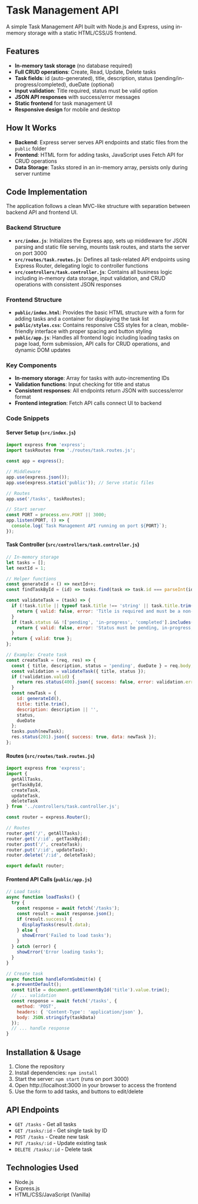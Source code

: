 # Task Management API

A simple Task Management API built with Node.js and Express, using in-memory storage with a static HTML/CSS/JS frontend.

## Features

- **In-memory task storage** (no database required)
- **Full CRUD operations**: Create, Read, Update, Delete tasks
- **Task fields**: id (auto-generated), title, description, status (pending/in-progress/completed), dueDate (optional)
- **Input validation**: Title required, status must be valid option
- **JSON API responses** with success/error messages
- **Static frontend** for task management UI
- **Responsive design** for mobile and desktop

## How It Works

- **Backend**: Express server serves API endpoints and static files from the `public` folder
- **Frontend**: HTML form for adding tasks, JavaScript uses Fetch API for CRUD operations
- **Data Storage**: Tasks stored in an in-memory array, persists only during server runtime

## Code Implementation

The application follows a clean MVC-like structure with separation between backend API and frontend UI.

### Backend Structure

- **`src/index.js`**: Initializes the Express app, sets up middleware for JSON parsing and static file serving, mounts task routes, and starts the server on port 3000
- **`src/routes/task.routes.js`**: Defines all task-related API endpoints using Express Router, delegating logic to controller functions
- **`src/controllers/task.controller.js`**: Contains all business logic including in-memory data storage, input validation, and CRUD operations with consistent JSON responses

### Frontend Structure

- **`public/index.html`**: Provides the basic HTML structure with a form for adding tasks and a container for displaying the task list
- **`public/styles.css`**: Contains responsive CSS styles for a clean, mobile-friendly interface with proper spacing and button styling
- **`public/app.js`**: Handles all frontend logic including loading tasks on page load, form submission, API calls for CRUD operations, and dynamic DOM updates

### Key Components

- **In-memory storage**: Array for tasks with auto-incrementing IDs
- **Validation functions**: Input checking for title and status
- **Consistent responses**: All endpoints return JSON with success/error format
- **Frontend integration**: Fetch API calls connect UI to backend

### Code Snippets

#### Server Setup (`src/index.js`)
```javascript
import express from 'express';
import taskRoutes from './routes/task.routes.js';

const app = express();

// Middleware
app.use(express.json());
app.use(express.static('public')); // Serve static files

// Routes
app.use('/tasks', taskRoutes);

// Start server
const PORT = process.env.PORT || 3000;
app.listen(PORT, () => {
  console.log(`Task Management API running on port ${PORT}`);
});
```

#### Task Controller (`src/controllers/task.controller.js`)
```javascript
// In-memory storage
let tasks = [];
let nextId = 1;

// Helper functions
const generateId = () => nextId++;
const findTaskById = (id) => tasks.find(task => task.id === parseInt(id));

const validateTask = (task) => {
  if (!task.title || typeof task.title !== 'string' || task.title.trim() === '') {
    return { valid: false, error: 'Title is required and must be a non-empty string' };
  }
  if (task.status && !['pending', 'in-progress', 'completed'].includes(task.status)) {
    return { valid: false, error: 'Status must be pending, in-progress, or completed' };
  }
  return { valid: true };
};

// Example: Create task
const createTask = (req, res) => {
  const { title, description, status = 'pending', dueDate } = req.body;
  const validation = validateTask({ title, status });
  if (!validation.valid) {
    return res.status(400).json({ success: false, error: validation.error });
  }
  const newTask = {
    id: generateId(),
    title: title.trim(),
    description: description || '',
    status,
    dueDate
  };
  tasks.push(newTask);
  res.status(201).json({ success: true, data: newTask });
};
```

#### Routes (`src/routes/task.routes.js`)
```javascript
import express from 'express';
import {
  getAllTasks,
  getTaskById,
  createTask,
  updateTask,
  deleteTask
} from '../controllers/task.controller.js';

const router = express.Router();

// Routes
router.get('/', getAllTasks);
router.get('/:id', getTaskById);
router.post('/', createTask);
router.put('/:id', updateTask);
router.delete('/:id', deleteTask);

export default router;
```

#### Frontend API Calls (`public/app.js`)
```javascript
// Load tasks
async function loadTasks() {
  try {
    const response = await fetch('/tasks');
    const result = await response.json();
    if (result.success) {
      displayTasks(result.data);
    } else {
      showError('Failed to load tasks');
    }
  } catch (error) {
    showError('Error loading tasks');
  }
}

// Create task
async function handleFormSubmit(e) {
  e.preventDefault();
  const title = document.getElementById('title').value.trim();
  // ... validation
  const response = await fetch('/tasks', {
    method: 'POST',
    headers: { 'Content-Type': 'application/json' },
    body: JSON.stringify(taskData)
  });
  // ... handle response
}
```

## Installation & Usage

1. Clone the repository
2. Install dependencies: `npm install`
3. Start the server: `npm start` (runs on port 3000)
4. Open http://localhost:3000 in your browser to access the frontend
5. Use the form to add tasks, and buttons to edit/delete

## API Endpoints

- `GET /tasks` - Get all tasks
- `GET /tasks/:id` - Get single task by ID
- `POST /tasks` - Create new task
- `PUT /tasks/:id` - Update existing task
- `DELETE /tasks/:id` - Delete task

## Technologies Used

- Node.js
- Express.js
- HTML/CSS/JavaScript (Vanilla)